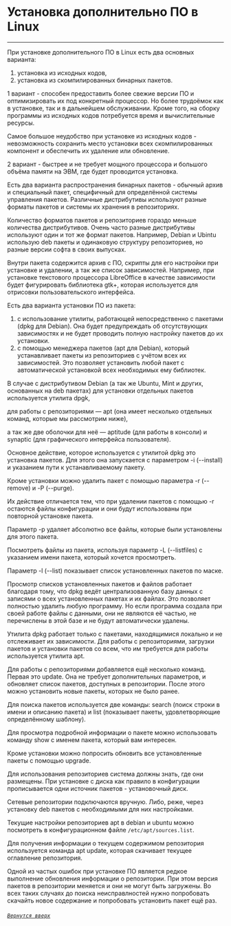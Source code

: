# Установка дополнительно ПО в Linux

***

При установке дополнительного ПО в Linux есть два основных варианта:

1. установка из исходных кодов,
1. установка из скомпилированных бинарных пакетов.

1 вариант - способен предоставить более свежие версии ПО и оптимизировать их под конкретный процессор. Но более трудоёмок как в установке, так и в дальнейшем обслуживании.
Кроме того, на сборку программы из исходных кодов потребуется время и вычислительные ресурсы.

Самое большое неудобство при установке из исходных кодов - невозможность сохранить место установки всех скомпилированных компонент и обеспечить их удаление или обновление.

2 вариант - быстрее и не требует мощного процессора и большого объёма памяти на ЭВМ, где будет проводится установка.

Есть два варианта распространения бинарных пакетов - обычный архив и специальный пакет, специфичный для определённой системы управления пакетов. Различные дистрибутивы используют разные форматы пакетов и системы их хранения в репозиториях.

Количество форматов пакетов и репозиториев гораздо меньше количества дистрибутивов. Очень часто разные дистрибутивы используют один и тот же формат пакетов. Например, Debian и Ubintu использую deb пакеты и одинаковую структуру репозиториев, но разные версии софта в своих выпусках.

Внутри пакета содержится архив с ПО, скрипты для его настройки при установке и удалении, а так же список зависимостей. Например, при установке текстового процессора LibreOffice в качестве зависимости будет фигурировать библиотека gtk+, которая используется для отрисовки пользовательского интерфейса.

Есть два варианта установки ПО из пакета:

1. с использование утилиты, работающей непосредственно с пакетами (dpkg для Debian). Она будет предупреждать об отсутствующих зависимостях и не будет проводить полную настройку пакетов до их установки.
2. с помощью менеджера пакетов (apt для Debian), который устанавливает пакеты из репозиториев с учётом всех их зависимостей. Это позволяет установить любой пакет с автоматической установкой всех необходимых ему библиотек.

В случае с дистрибутивом Debian (а так же Ubuntu, Mint и других, основанных на deb пакетах) для установки отдельных пакетов используется утилита dpgk, 

для работы с репозиториями — apt (она имеет несколько отдельных команд, которые мы рассмотрим ниже), 

а так же две оболочки для неё — aptitude (для работы в консоли) и synaptic (для графического интерфейса пользователя).

Основное действие, которое используется с утилитой dpkg это установка пакетов. Для этого она запускается с параметром -i (--install) и указанием пути к устанавливаемому пакету.

Кроме установки можно удалить пакет с помощью параметра -r (--remove) и -P (--purge). 

Их действие отличается тем, что при удалении пакетов с помощью -r остаются файлы конфигурации и они будут использованы при повторной установке пакета. 

Параметр -p удаляет абсолютно все файлы, которые были установлены для этого пакета.

Посмотреть файлы из пакета, используя параметр -L (--listfiles) с указанием имени пакета, который хочется просмотреть.

Параметр -l (--list) показывает список установленных пакетов по маске.

Просмотр списков установленных пакетов и файлов работает благодаря тому, что dpkg ведёт централизованную базу данных с записями о всех установленных пакетах и их файлах. Это позволяет полностью удалить любую программу. Но если программа создала при своей работе файлы с данными, они не являются её частью, не перечислены в этой базе и не будут автоматически удалены.

Утилита dpkg работает только с пакетами, находящимися локально и не отслеживает их зависимости. Для работы с репозиториями, загрузки пакетов и установки пакетов со всем, что им требуется для работы используется утилита apt.

Для работы с репозиториями добавляется ещё несколько команд. Первая это update. Она не требует дополнительных параметров, и обновляет список пакетов, доступных в репозитории. После этого можно установить новые пакеты, которых не было ранее. 

Для поиска пакетов используется две команды: search (поиск строки в имени и описанию пакета) и list (показывает пакеты, удовлетворяющие определённому шаблону). 

Для просмотра подробной информации о пакете можно использовать команду show c именем пакета, который вам интересен.

Кроме установки можно попросить обновить все установленные пакеты с помощью upgrade. 

Для использования репозиториев система должны знать, где они размещены. При установке с диска как правило в конфигурации прописывается одни источник пакетов - установочный диск.

Сетевые репозитории подключаются вручную. Либо, реже, через установку deb пакетов с необходимыми для них настройками.

Текущие настройки репозиториев apt в debian и ubuntu можно посмотреть в конфигурационном файле `/etc/apt/sources.list`.

Для получения информации о текущем содержимом репозитория используется команда apt update, которая скачивает текущее оглавление репозитория.

Одной из частых ошибок при установке ПО является редкое выполнение обновления информации о репозитории. При этом версия пакетов в репозитории меняется и они не могут быть загружены. Во всех таких случаях до поиска неисправлностей нужно попробовать скачайть новое содержание и попробовать установить пакет ещё раз.

###### [`Вернутся вверх`](https://github.com/Shin0kari/System-administration/blob/main/lections/Lec8.%20Installing%20additional%20software%20on%20Linux.md#%D1%83%D1%81%D1%82%D0%B0%D0%BD%D0%BE%D0%B2%D0%BA%D0%B0-%D0%B4%D0%BE%D0%BF%D0%BE%D0%BB%D0%BD%D0%B8%D1%82%D0%B5%D0%BB%D1%8C%D0%BD%D0%BE-%D0%BF%D0%BE-%D0%B2-linux)
